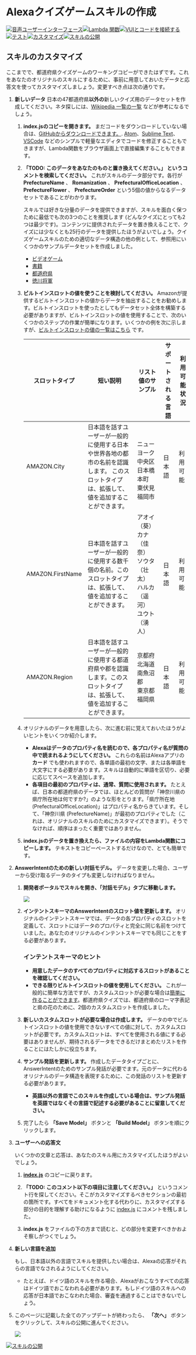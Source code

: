 # Alexaクイズゲームスキルの作成
[![音声ユーザーインターフェース](https://m.media-amazon.com/images/G/01/mobile-apps/dex/alexa/alexa-skills-kit/jp/tutorials/navigation/1-locked.png)](1-voice-user-interface.md)[![Lambda 関数](https://m.media-amazon.com/images/G/01/mobile-apps/dex/alexa/alexa-skills-kit/jp/tutorials/navigation/2-locked.png)](2-lambda-function.md)[![VUIとコードを接続する](https://m.media-amazon.com/images/G/01/mobile-apps/dex/alexa/alexa-skills-kit/jp/tutorials/navigation/3-locked.png)](3-connect-vui-to-code.md)[![テスト](https://m.media-amazon.com/images/G/01/mobile-apps/dex/alexa/alexa-skills-kit/jp/tutorials/navigation/4-locked.png)](4-testing.md)[![カスタマイズ](https://m.media-amazon.com/images/G/01/mobile-apps/dex/alexa/alexa-skills-kit/jp/tutorials/navigation/5-on.png)](5-customization.md)[![スキルの公開](https://m.media-amazon.com/images/G/01/mobile-apps/dex/alexa/alexa-skills-kit/jp/tutorials/navigation/6-off.png)](6-publication.md)

<!--<a href="1-voice-user-interface.md"><img src="https://m.media-amazon.com/images/G/01/mobile-apps/dex/alexa/alexa-skills-kit/tutorials/navigation/1-locked._TTH_.png" /></a><a href="2-lambda-function.md"><img src="https://m.media-amazon.com/images/G/01/mobile-apps/dex/alexa/alexa-skills-kit/tutorials/navigation/2-locked._TTH_.png" /></a><a href="3-connect-vui-to-code.md"><img src="https://m.media-amazon.com/images/G/01/mobile-apps/dex/alexa/alexa-skills-kit/tutorials/navigation/3-locked._TTH_.png" /></a><a href="4-testing.md"><img src="https://m.media-amazon.com/images/G/01/mobile-apps/dex/alexa/alexa-skills-kit/tutorials/navigation/4-locked._TTH_.png" /></a><a href="5-customization.md"><img src="https://m.media-amazon.com/images/G/01/mobile-apps/dex/alexa/alexa-skills-kit/tutorials/navigation/5-on._TTH_.png" /></a><a href="6-publication.md"><img src="https://m.media-amazon.com/images/G/01/mobile-apps/dex/alexa/alexa-skills-kit/tutorials/navigation/6-off._TTH_.png" /></a>-->

## スキルのカスタマイズ

ここまでで、都道府県クイズゲームのワーキングコピーができたはずです。これをあなたのオリジナルのスキルにするために、事前に用意しておいたデータと応答文を使ってカスタマイズしましょう。変更すべき点は次の通りです。

1.  **新しいデータ** 日本の47都道府県**以外の**新しいクイズ用のデータセットを作成してください。ネタ探しには、[Wikipedia 一覧の一覧](https://ja.wikipedia.org/wiki/%E4%B8%80%E8%A6%A7%E3%81%AE%E4%B8%80%E8%A6%A7) などが参考になるでしょう。

    1.  **index.jsのコピーを開きます。** まだコードをダウンロードしていない場合は、[GitHubからダウンロードできます。](../lambda/custom/index.js).  [Atom](http://atom.io)、[Sublime Text](http://sublimetext.com)、[VSCode](http://code.visualstudio.com) などのシンプルで軽量なエディタでコードを修正することもできますが、Lambda関数をブラウザ画面上で直接編集することもできます。

    2.  **「TODO: このデータをあなたのものと置き換えてください。」 というコメントを検索してください。** これがスキルのデータ部分です。各行が **PrefectureName** 、 **Romanization** 、 **PrefecturalOfficeLocation** 、 **PrefectureFlower** 、 **PrefectureOrder** という5個の値からなるデータセットであることがわかります。

        スキルでは好きな分量のデータを提供できますが、スキルを面白く保つために最低でも次の3つのことを推奨します (どんなクイズにとっても2つは最少です)。コンテンツに提供されたデータを置き換えることで、クイズには少なくとも25行のデータを提供したほうがよいでしょう。クイズゲームスキルのための適切なデータ構造の他の例として、参照用にいくつかのサンプルデータセットを作成しました。

        *  [ビデオゲーム](../data/videogames.js)
        *  [書籍](../data/books.js)
        *  [都道府県](../data/prefectures.js)
        *  [徳川将軍](../data/monarchs.js)
        
    3.  **ビルトインスロットの値を使うことを検討してください。** Amazonが提供するビルトインスロットの値からデータを抽出することをお勧めします。ビルトインスロットを使ったとしてもデータセット全体を構築する必要がありますが、ビルトインスロットの値を使用することで、次のいくつかのステップの作業が簡単になります。いくつかの例を次に示しますが、[ビルトインスロットの値の一覧はこちら](https://developer.amazon.com/public/solutions/alexa/alexa-skills-kit/docs/built-in-intent-ref/slot-type-reference#list-types) です。


		| スロットタイプ | 短い説明 | リスト値のサンプル | サポートされる言語 | 利用可能状況 |
		| ----------- | --- | --- | -------------- | ----------- |
		| AMAZON.City | 日本語を話すユーザーが一般的に使用する日本や世界各地の都市の名前を認識します。 このスロットタイプは、拡張して、値を追加することができます。 | </br>ニューヨーク<br/>中央区<br/>日本橋本町</br>東伏見</br>福岡市 | 日本語 | 利用可能 |
		| AMAZON.FirstName | 日本語を話すユーザーが一般的に使用する数千個の名前。このスロットタイプは、拡張して、値を追加することができます。| アオイ（葵）</br>カナ（佳奈）</br>ソウタ（壮太）</br>ハルカ（遥河）</br>ユウト（湧人）|日本語|利用可能|
		|AMAZON.Region|日本語を話すユーザーが一般的に使用する都道府県や郡を認識します。このスロットタイプは、拡張して、値を追加することができます。| 京都府</br>北海道</br>南魚沼郡</br>東京都</br>福岡県 | 日本語 | 利用可能 |

    4.  オリジナルのデータを用意したら、次に進む前に覚えておいたほうがよいヒントをいくつか紹介します。

        *  **Alexaはデータのプロパティ名を読むので、各プロパティ名が質問の中で読まれるようにしてください。** これらの名前はAlexaアプリの **カード** でも使われますので、各単語の最初の文字、または各単語を大文字にする必要があります。スキルは自動的に単語を区切り、必要に応じてスペースを追加します。
        *  **各項目の最初のプロパティは、通常、質問に使用されます。** たとえば、日本の都道府県のデータでは、ほとんどの質問が「神奈川県の県庁所在地は何ですか?」のような形をとります。「県庁所在地 (PrefecturalOfficeLocation)」はプロパティ名からきています。そして、「神奈川県 (PrefectureName)」が最初のプロパティでした（これは、オリジナルのスキルのためにカスタマイズできます）。そうでなければ、順序はまったく重要ではありません。

    5.  **index.jsのデータを置き換えたら、ファイルの内容をLambda関数にコピーします。** テキストをコピーペーストするだけなので、とても簡単です。

2.  **AnswerIntentのための新しい対話モデル。** データを変更した場合、ユーザーから受け取るデータのタイプも変更しなければなりません。

    1.  **開発者ポータルでスキルを開き、「対話モデル」タブに移動します。**

        ![](https://m.media-amazon.com/images/G/01/mobile-apps/dex/alexa/alexa-skills-kit/jp/tutorials/quiz-game/5-2-1-interaction-model._TTH_.png)

    2.  **インテントスキーマのAnswerIntentのスロット値を更新します。** オリジナルのインテントスキーマでは、データの各プロパティのスロットを定義して、スロットにはデータのプロパティと完全に同じ名前をつけていました。あなたのオリジナルのインテントスキーマでも同じことをする必要があります。

        ### インテントスキーマのヒント

        *  **用意したデータのすべてのプロパティに対応するスロットがあることを確認してください。**  
        *  **できる限りビルトインスロットの値を使用してください。** これが一般的に簡単な方法ですが、カスタムスロットが必要な場合は[簡単に作ることができます](https://developer.amazon.com/public/solutions/alexa/alexa-skills-kit/docs/alexa-skills-kit-interaction-model-reference#custom-slot-syntax)。都道府県クイズでは、都道府県のローマ字表記と県の花のために、2個のカスタムスロットを作成しました。
        
    3.  **新しいカスタムスロットが必要な場合は作成します。** データの中でビルトインスロットの値を使用できないすべての値に対して、カスタムスロットが必要です。カスタムスロットは、すべてを使用される値にする必要はありませんが、期待されるデータをできるだけまとめたリストを作ることにはたしかに役立ちます。

    4.  **サンプル発話を更新します。** 作成したデータタイプごとに、AnswerIntentのためのサンプル発話が必要でます。元のデータに代わるオリジナルのデータ構造を表現するために、この発話のリストを更新する必要があります。

        *  **英語以外の言語でこのスキルを作成している場合は、サンプル発話を英語ではなくその言語で記述する必要があることに留意してください。**

    5.  完了したら **「Save Model」** ボタンと **「Build Model」** ボタンを順にクリックします。

3.  **ユーザーへの応答文**
    
    いくつかの文章と応答は、あなたのスキル用にカスタマイズしたほうがよいでしょう。

    1.  **[index.js](../lambda/custom/index.js)** のコピーに戻ります。

    2.  **「TODO: このコメント以下の項目に注意してください。」** というコメント行を探してください。そこがカスタマイズするべきセクションの最初の箇所です。すべてをドキュメント化する代わりに、カスタマイズする部分の目的を理解する助けになるように [index.js](../lambda/custom/index.js) にコメントを残しました。

    3.  **index.js** をファイルの下の方まで読むと、どの部分を変更すべきかおよそ察しがつくでしょう。

4.  **新しい言語を追加**
    
    もし、日本語以外の言語でスキルを提供したい場合は、Alexaの応答がそれらの言語でなされるようにしてください。

    *  たとえば、ドイツ語のスキルを作る場合、Alexaがおこなうすべての応答はドイツ語でおこなわれる必要があります。もしドイツ語のスキルへの応答が日本語でおこなわれた場合、審査を通過することはできないでしょう。

5.  このページに記載した全てのアップデートが終わったら、 **「次へ」** ボタンをクリックして、スキルの公開に進んでください。

    ![](https://m.media-amazon.com/images/G/01/mobile-apps/dex/alexa/alexa-skills-kit/jp/tutorials/quiz-game/1-6-next-button._TTH_.png)

[![スキルの公開](https://m.media-amazon.com/images/G/01/mobile-apps/dex/alexa/alexa-skills-kit/jp/tutorials/general/buttons/button_next_publication.png)](6-publication.md)

